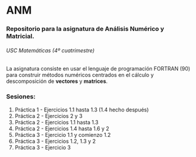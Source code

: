 # ANM

### Repositorio para la asignatura de Análisis Numérico y Matricial.
###### USC Matemáticas (4º cuatrimestre)

La asignatura consiste en usar el lenguaje de programación FORTRAN (90) para construir métodos numéricos centrados en el cálculo y descomposición de **vectores** y **matrices**.

### Sesiones: 
1.  Práctica 1 - Ejercicios 1.1 hasta 1.3 (1.4 hecho después)
2.  Práctica 2 - Ejercicios 2 y 3
3.  Práctica 2 - Ejercicios 1.1 hasta 1.3
4.  Práctica 2 - Ejercicios 1.4 hasta 1.6 y 2
5.  Práctica 3 - Ejercicio 1.1 y comienzo 1.2
6.  Práctica 3 - Ejercicios 1.2, 1.3 y 2
7.  Práctica 3 - Ejercicio 3